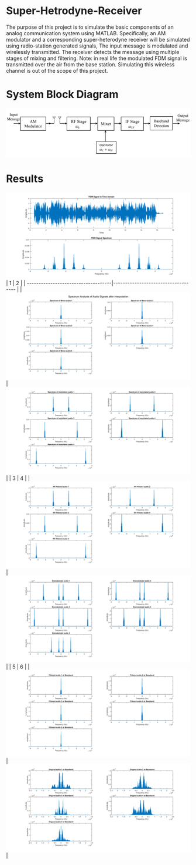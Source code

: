 # Super-Hetrodyne-Receiver
 The purpose of this project is to simulate the basic components of an analog communication system using MATLAB. Specifically, an AM modulator and a corresponding super-heterodyne receiver 
 will be simulated using radio-station generated signals, The input message is modulated and wirelessly transmitted. The receiver detects the message using multiple stages of mixing and 
 filtering. 
 Note: in real life the modulated FDM signal is transmitted over the air from the base station. Simulating this wireless channel is out of the scope of this project.

# System Block Diagram
![BD](Screenshots/BD.png) 

# Results
![3](Screenshots/3.png)  
| 1                                   | 2                                   | 
| ------------------------------------|------------------------------------ | 
| ![1](Screenshots/1.png)             | ![2](Screenshots/2.png)             |
| 3                                   | 4                                   | 
| ![4](Screenshots/4.png)             | ![5](Screenshots/5.png)             |
| 5                                   | 6                                   | 
| ![6](Screenshots/6.png)             | ![7](Screenshots/7.png)             |


